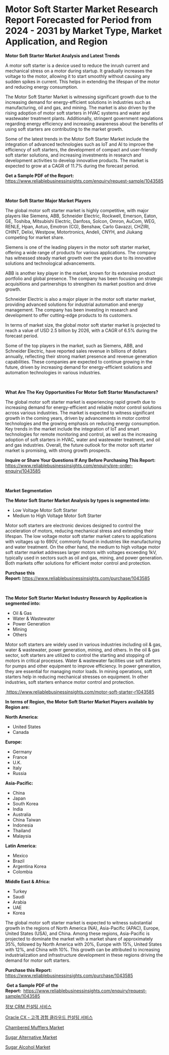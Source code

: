 <p><h1>Motor Soft Starter Market Research Report Forecasted for Period from 2024 -  2031 by Market Type, Market Application, and Region</h1></p><p><strong>Motor Soft Starter Market Analysis and Latest Trends</strong></p>
<p><p>A motor soft starter is a device used to reduce the inrush current and mechanical stress on a motor during startup. It gradually increases the voltage to the motor, allowing it to start smoothly without causing any sudden spikes in current. This helps in extending the lifespan of the motor and reducing energy consumption.</p><p>The Motor Soft Starter Market is witnessing significant growth due to the increasing demand for energy-efficient solutions in industries such as manufacturing, oil and gas, and mining. The market is also driven by the rising adoption of motor soft starters in HVAC systems and water and wastewater treatment plants. Additionally, stringent government regulations regarding energy efficiency and increasing awareness about the benefits of using soft starters are contributing to the market growth.</p><p>Some of the latest trends in the Motor Soft Starter Market include the integration of advanced technologies such as IoT and AI to improve the efficiency of soft starters, the development of compact and user-friendly soft starter solutions, and increasing investments in research and development activities to develop innovative products. The market is expected to grow at a CAGR of 11.7% during the forecast period.</p></p>
<p><strong>Get a Sample PDF of the Report:&nbsp;</strong> <a href="https://www.reliablebusinessinsights.com/enquiry/request-sample/1043585">https://www.reliablebusinessinsights.com/enquiry/request-sample/1043585</a></p>
<p>&nbsp;</p>
<p><strong>Motor Soft Starter Major Market Players</strong></p>
<p><p>The global motor soft starter market is highly competitive, with major players like Siemens, ABB, Schneider Electric, Rockwell, Emerson, Eaton, GE, Toshiba, Mitsubishi Electric, Danfoss, Solcon, Omron, AuCom, WEG, RENLE, Hpan, Aotuo, Emotron (CG), Benshaw, Carlo Gavazzi, CHZIRI, CHINT, Delixi, Westpow, Motortronics, Andeli, CNYH, and Jiukang competing for market share. </p><p>Siemens is one of the leading players in the motor soft starter market, offering a wide range of products for various applications. The company has witnessed steady market growth over the years due to its innovative solutions and technological advancements.</p><p>ABB is another key player in the market, known for its extensive product portfolio and global presence. The company has been focusing on strategic acquisitions and partnerships to strengthen its market position and drive growth.</p><p>Schneider Electric is also a major player in the motor soft starter market, providing advanced solutions for industrial automation and energy management. The company has been investing in research and development to offer cutting-edge products to its customers.</p><p>In terms of market size, the global motor soft starter market is projected to reach a value of USD 2.5 billion by 2026, with a CAGR of 6.5% during the forecast period. </p><p>Some of the top players in the market, such as Siemens, ABB, and Schneider Electric, have reported sales revenue in billions of dollars annually, reflecting their strong market presence and revenue generation capabilities. These companies are expected to continue growing in the future, driven by increasing demand for energy-efficient solutions and automation technologies in various industries.</p></p>
<p>&nbsp;</p>
<p><strong>What Are The Key Opportunities For Motor Soft Starter Manufacturers?</strong></p>
<p><p>The global motor soft starter market is experiencing rapid growth due to increasing demand for energy-efficient and reliable motor control solutions across various industries. The market is expected to witness significant growth in the coming years, driven by advancements in motor control technologies and the growing emphasis on reducing energy consumption. Key trends in the market include the integration of IoT and smart technologies for remote monitoring and control, as well as the increasing adoption of soft starters in HVAC, water and wastewater treatment, and oil and gas industries. Overall, the future outlook for the motor soft starter market is promising, with strong growth prospects.</p></p>
<p><strong>Inquire or Share Your Questions If Any Before Purchasing This Report:</strong> <a href="https://www.reliablebusinessinsights.com/enquiry/pre-order-enquiry/1043585">https://www.reliablebusinessinsights.com/enquiry/pre-order-enquiry/1043585</a></p>
<p>&nbsp;</p>
<p><strong>Market Segmentation</strong></p>
<p><strong>The Motor Soft Starter Market Analysis by types is segmented into:</strong></p>
<p><ul><li>Low Voltage Motor Soft Starter</li><li>Medium to High Voltage Motor Soft Starter</li></ul></p>
<p><p>Motor soft starters are electronic devices designed to control the acceleration of motors, reducing mechanical stress and extending their lifespan. The low voltage motor soft starter market caters to applications with voltages up to 690V, commonly found in industries like manufacturing and water treatment. On the other hand, the medium to high voltage motor soft starter market addresses larger motors with voltages exceeding 1kV, typically used in sectors such as oil and gas, mining, and power generation. Both markets offer solutions for efficient motor control and protection.</p></p>
<p><strong>Purchase this Report:&nbsp;</strong><a href="https://www.reliablebusinessinsights.com/purchase/1043585">https://www.reliablebusinessinsights.com/purchase/1043585</a></p>
<p>&nbsp;</p>
<p><strong>The Motor Soft Starter Market Industry Research by Application is segmented into:</strong></p>
<p><ul><li>Oil & Gas</li><li>Water & Wastewater</li><li>Power Generation</li><li>Mining</li><li>Others</li></ul></p>
<p><p>Motor soft starters are widely used in various industries including oil & gas, water & wastewater, power generation, mining, and others. In the oil & gas sector, soft starters are utilized to control the starting and stopping of motors in critical processes. Water & wastewater facilities use soft starters for pumps and other equipment to improve efficiency. In power generation, they are essential for managing motor loads. In mining operations, soft starters help in reducing mechanical stresses on equipment. In other industries, soft starters enhance motor control and protection.</p></p>
<p><a href="https://www.reliablebusinessinsights.com/motor-soft-starter-r1043585">&nbsp;https://www.reliablebusinessinsights.com/motor-soft-starter-r1043585</a></p>
<p><strong>In terms of Region, the Motor Soft Starter Market Players available by Region are:</strong></p>
<p>
    <p> <strong> North America: </strong>
        <ul>
            <li>United States</li>
            <li>Canada</li>
        </ul>
        </p> 
    <p> <strong> Europe: </strong>
        <ul>
            <li>Germany</li>
            <li>France</li>
            <li>U.K.</li>
            <li>Italy</li>
            <li>Russia</li>
        </ul>
        </p> 
    <p> <strong> Asia-Pacific: </strong>
        <ul>
            <li>China</li>
            <li>Japan</li>
            <li>South Korea</li>
            <li>India</li>
            <li>Australia</li>
            <li>China Taiwan</li>
            <li>Indonesia</li>
            <li>Thailand</li>
            <li>Malaysia</li>
        </ul>
        </p> 
    <p> <strong> Latin America: </strong>
        <ul>
            <li>Mexico</li>
            <li>Brazil</li>
            <li>Argentina Korea</li>
            <li>Colombia</li>
        </ul>
        </p> 
    <p> <strong> Middle East & Africa: </strong>
        <ul>
            <li>Turkey</li>
            <li>Saudi</li>
            <li>Arabia</li>
            <li>UAE</li>
            <li>Korea</li>
        </ul>
    </p>
    </p>
<p><p>The global motor soft starter market is expected to witness substantial growth in the regions of North America (NA), Asia-Pacific (APAC), Europe, United States (USA), and China. Among these regions, Asia-Pacific is projected to dominate the market with a market share of approximately 35%, followed by North America with 20%, Europe with 15%, United States with 12%, and China with 10%. This growth can be attributed to increasing industrialization and infrastructure development in these regions driving the demand for motor soft starters.</p></p>
<p><strong>Purchase this Report: </strong><a href="https://www.reliablebusinessinsights.com/purchase/1043585">https://www.reliablebusinessinsights.com/purchase/1043585</a></p>
<p>&nbsp;<strong>Get a Sample PDF of the Report:&nbsp;&nbsp;</strong><a href="https://www.reliablebusinessinsights.com/enquiry/request-sample/1043585">https://www.reliablebusinessinsights.com/enquiry/request-sample/1043585</a></p>
<p><strong></strong></p>
<p><p><a href="https://github.com/jimahmed0511/Market-Research-Report-List-1/blob/main/6074472162913.md">정보 CRM 컨설팅 서비스</a></p><p><a href="https://github.com/ahmadrevanz10/Market-Research-Report-List-1/blob/main/2062431162914.md">Oracle CX - 고객 경험 클라우드 컨설팅 서비스</a></p><p><a href="https://issuu.com/reportprime-2/docs/chambered-mufflers-market-size-2030.pptx">Chambered Mufflers Market</a></p><p><a href="https://github.com/NaomieConner2023/Market-Research-Report-List-1/blob/main/sugar-alternative-market.md">Sugar Alternative Market</a></p><p><a href="https://github.com/EbonyHane1955/Market-Research-Report-List-1/blob/main/sugar-alcohol-market.md">Sugar Alcohol Market</a></p></p>